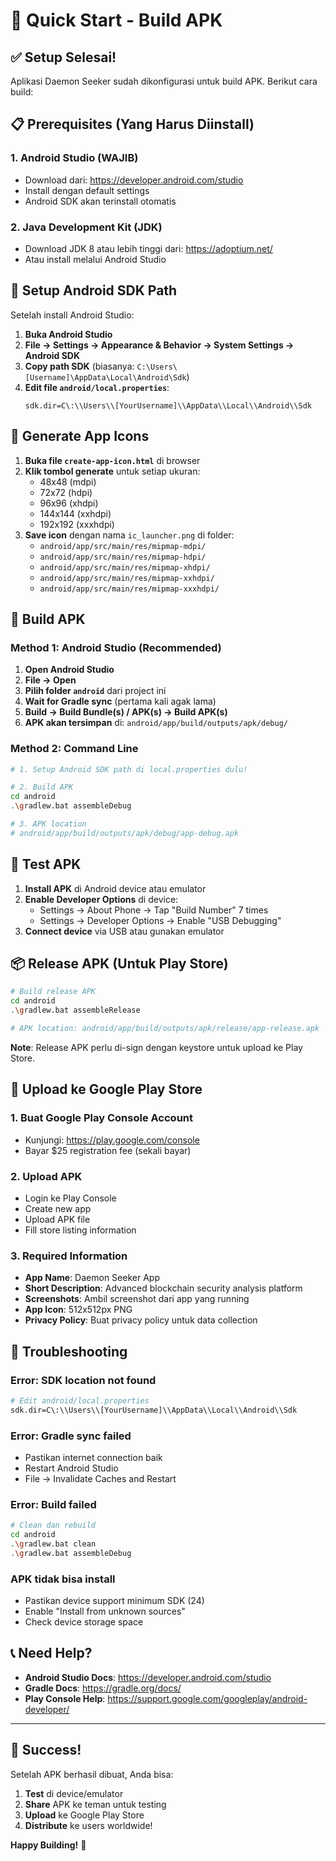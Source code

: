 # 🚀 Quick Start - Build APK

## ✅ **Setup Selesai!**

Aplikasi Daemon Seeker sudah dikonfigurasi untuk build APK. Berikut cara build:

## 📋 **Prerequisites (Yang Harus Diinstall)**

### 1. **Android Studio** (WAJIB)
- Download dari: https://developer.android.com/studio
- Install dengan default settings
- Android SDK akan terinstall otomatis

### 2. **Java Development Kit (JDK)**
- Download JDK 8 atau lebih tinggi dari: https://adoptium.net/
- Atau install melalui Android Studio

## 🔧 **Setup Android SDK Path**

Setelah install Android Studio:

1. **Buka Android Studio**
2. **File → Settings → Appearance & Behavior → System Settings → Android SDK**
3. **Copy path SDK** (biasanya: `C:\Users\[Username]\AppData\Local\Android\Sdk`)
4. **Edit file `android/local.properties`**:
   ```
   sdk.dir=C\:\\Users\\[YourUsername]\\AppData\\Local\\Android\\Sdk
   ```

## 🎨 **Generate App Icons**

1. **Buka file `create-app-icon.html`** di browser
2. **Klik tombol generate** untuk setiap ukuran:
   - 48x48 (mdpi)
   - 72x72 (hdpi) 
   - 96x96 (xhdpi)
   - 144x144 (xxhdpi)
   - 192x192 (xxxhdpi)
3. **Save icon** dengan nama `ic_launcher.png` di folder:
   - `android/app/src/main/res/mipmap-mdpi/`
   - `android/app/src/main/res/mipmap-hdpi/`
   - `android/app/src/main/res/mipmap-xhdpi/`
   - `android/app/src/main/res/mipmap-xxhdpi/`
   - `android/app/src/main/res/mipmap-xxxhdpi/`

## 📱 **Build APK**

### **Method 1: Android Studio (Recommended)**

1. **Open Android Studio**
2. **File → Open**
3. **Pilih folder `android`** dari project ini
4. **Wait for Gradle sync** (pertama kali agak lama)
5. **Build → Build Bundle(s) / APK(s) → Build APK(s)**
6. **APK akan tersimpan** di: `android/app/build/outputs/apk/debug/`

### **Method 2: Command Line**

```bash
# 1. Setup Android SDK path di local.properties dulu!

# 2. Build APK
cd android
.\gradlew.bat assembleDebug

# 3. APK location
# android/app/build/outputs/apk/debug/app-debug.apk
```

## 🧪 **Test APK**

1. **Install APK** di Android device atau emulator
2. **Enable Developer Options** di device:
   - Settings → About Phone → Tap "Build Number" 7 times
   - Settings → Developer Options → Enable "USB Debugging"
3. **Connect device** via USB atau gunakan emulator

## 📦 **Release APK (Untuk Play Store)**

```bash
# Build release APK
cd android
.\gradlew.bat assembleRelease

# APK location: android/app/build/outputs/apk/release/app-release.apk
```

**Note**: Release APK perlu di-sign dengan keystore untuk upload ke Play Store.

## 🚀 **Upload ke Google Play Store**

### **1. Buat Google Play Console Account**
- Kunjungi: https://play.google.com/console
- Bayar $25 registration fee (sekali bayar)

### **2. Upload APK**
- Login ke Play Console
- Create new app
- Upload APK file
- Fill store listing information

### **3. Required Information**
- **App Name**: Daemon Seeker App
- **Short Description**: Advanced blockchain security analysis platform
- **Screenshots**: Ambil screenshot dari app yang running
- **App Icon**: 512x512px PNG
- **Privacy Policy**: Buat privacy policy untuk data collection

## 🔧 **Troubleshooting**

### **Error: SDK location not found**
```bash
# Edit android/local.properties
sdk.dir=C\:\\Users\\[YourUsername]\\AppData\\Local\\Android\\Sdk
```

### **Error: Gradle sync failed**
- Pastikan internet connection baik
- Restart Android Studio
- File → Invalidate Caches and Restart

### **Error: Build failed**
```bash
# Clean dan rebuild
cd android
.\gradlew.bat clean
.\gradlew.bat assembleDebug
```

### **APK tidak bisa install**
- Pastikan device support minimum SDK (24)
- Enable "Install from unknown sources"
- Check device storage space

## 📞 **Need Help?**

- **Android Studio Docs**: https://developer.android.com/studio
- **Gradle Docs**: https://gradle.org/docs/
- **Play Console Help**: https://support.google.com/googleplay/android-developer/

---

## 🎉 **Success!**

Setelah APK berhasil dibuat, Anda bisa:
1. **Test** di device/emulator
2. **Share** APK ke teman untuk testing
3. **Upload** ke Google Play Store
4. **Distribute** ke users worldwide!

**Happy Building!** 🚀
